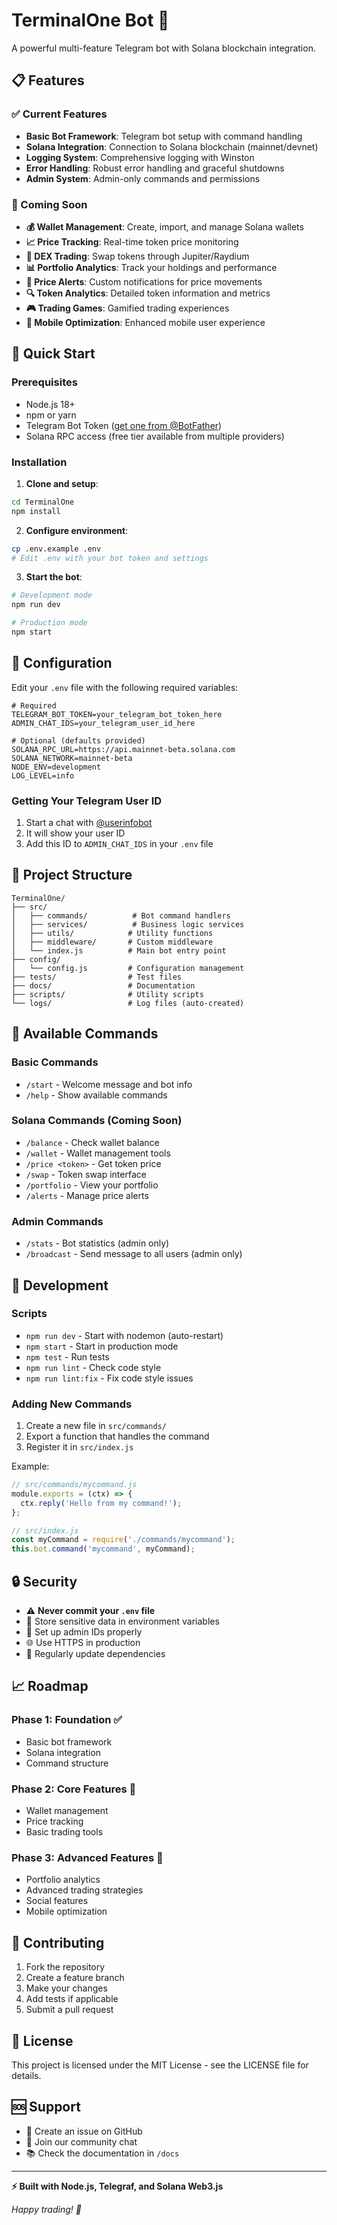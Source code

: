# TerminalOne Bot 🚀

A powerful multi-feature Telegram bot with Solana blockchain integration.

## 📋 Features

### ✅ Current Features
- **Basic Bot Framework**: Telegram bot setup with command handling
- **Solana Integration**: Connection to Solana blockchain (mainnet/devnet)
- **Logging System**: Comprehensive logging with Winston
- **Error Handling**: Robust error handling and graceful shutdowns
- **Admin System**: Admin-only commands and permissions

### 🚧 Coming Soon
- **💰 Wallet Management**: Create, import, and manage Solana wallets
- **📈 Price Tracking**: Real-time token price monitoring
- **🔄 DEX Trading**: Swap tokens through Jupiter/Raydium
- **📊 Portfolio Analytics**: Track your holdings and performance
- **🎯 Price Alerts**: Custom notifications for price movements
- **🔍 Token Analytics**: Detailed token information and metrics
- **🎮 Trading Games**: Gamified trading experiences
- **📱 Mobile Optimization**: Enhanced mobile user experience

## 🚀 Quick Start

### Prerequisites
- Node.js 18+ 
- npm or yarn
- Telegram Bot Token ([get one from @BotFather](https://t.me/botfather))
- Solana RPC access (free tier available from multiple providers)

### Installation

1. **Clone and setup**:
```bash
cd TerminalOne
npm install
```

2. **Configure environment**:
```bash
cp .env.example .env
# Edit .env with your bot token and settings
```

3. **Start the bot**:
```bash
# Development mode
npm run dev

# Production mode  
npm start
```

## 🔧 Configuration

Edit your `.env` file with the following required variables:

```env
# Required
TELEGRAM_BOT_TOKEN=your_telegram_bot_token_here
ADMIN_CHAT_IDS=your_telegram_user_id_here

# Optional (defaults provided)
SOLANA_RPC_URL=https://api.mainnet-beta.solana.com
SOLANA_NETWORK=mainnet-beta
NODE_ENV=development
LOG_LEVEL=info
```

### Getting Your Telegram User ID
1. Start a chat with [@userinfobot](https://t.me/userinfobot)
2. It will show your user ID
3. Add this ID to `ADMIN_CHAT_IDS` in your `.env` file

## 📂 Project Structure

```
TerminalOne/
├── src/
│   ├── commands/          # Bot command handlers
│   ├── services/          # Business logic services
│   ├── utils/            # Utility functions
│   ├── middleware/       # Custom middleware
│   └── index.js          # Main bot entry point
├── config/
│   └── config.js         # Configuration management
├── tests/                # Test files
├── docs/                 # Documentation
├── scripts/              # Utility scripts
└── logs/                 # Log files (auto-created)
```

## 🤖 Available Commands

### Basic Commands
- `/start` - Welcome message and bot info
- `/help` - Show available commands

### Solana Commands (Coming Soon)
- `/balance` - Check wallet balance
- `/wallet` - Wallet management tools
- `/price <token>` - Get token price
- `/swap` - Token swap interface
- `/portfolio` - View your portfolio
- `/alerts` - Manage price alerts

### Admin Commands
- `/stats` - Bot statistics (admin only)
- `/broadcast` - Send message to all users (admin only)

## 🧪 Development

### Scripts
- `npm run dev` - Start with nodemon (auto-restart)
- `npm start` - Start in production mode
- `npm test` - Run tests
- `npm run lint` - Check code style
- `npm run lint:fix` - Fix code style issues

### Adding New Commands
1. Create a new file in `src/commands/`
2. Export a function that handles the command
3. Register it in `src/index.js`

Example:
```javascript
// src/commands/mycommand.js
module.exports = (ctx) => {
  ctx.reply('Hello from my command!');
};

// src/index.js
const myCommand = require('./commands/mycommand');
this.bot.command('mycommand', myCommand);
```

## 🔒 Security

- ⚠️ **Never commit your `.env` file**
- 🔐 Store sensitive data in environment variables
- 👥 Set up admin IDs properly
- 🌐 Use HTTPS in production
- 🔄 Regularly update dependencies

## 📈 Roadmap

### Phase 1: Foundation ✅
- Basic bot framework
- Solana integration
- Command structure

### Phase 2: Core Features 🚧
- Wallet management
- Price tracking
- Basic trading tools

### Phase 3: Advanced Features 🔮
- Portfolio analytics
- Advanced trading strategies
- Social features
- Mobile optimization

## 🤝 Contributing

1. Fork the repository
2. Create a feature branch
3. Make your changes
4. Add tests if applicable
5. Submit a pull request

## 📄 License

This project is licensed under the MIT License - see the LICENSE file for details.

## 🆘 Support

- 📧 Create an issue on GitHub
- 💬 Join our community chat
- 📚 Check the documentation in `/docs`

---

**⚡ Built with Node.js, Telegraf, and Solana Web3.js**

*Happy trading! 🚀*